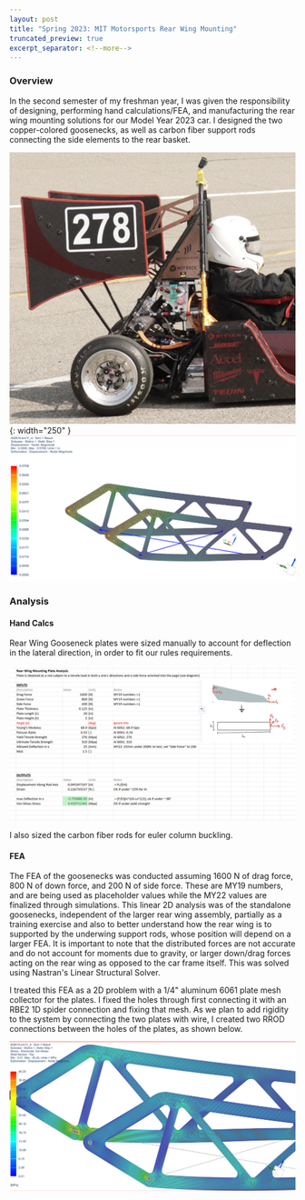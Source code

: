 ```yaml
---
layout: post
title: "Spring 2023: MIT Motorsports Rear Wing Mounting"
truncated_preview: true
excerpt_separator: <!--more-->
---
```

### Overview

In the second semester of my freshman year, I was given the responsibility of designing, performing hand calculations/FEA, and manufacturing the rear wing mounting solutions for our Model Year 2023 car. I designed the two copper-colored goosenecks, as well as carbon fiber support rods connecting the side elements to the rear basket. 

![rwgoose](/rwgoose.png){: width="250" }![RWFEA2](/rearwingfea2.png)

<!--more-->

### Analysis

#### Hand Calcs
Rear Wing Gooseneck plates were sized manually to account for deflection in the lateral direction, in order to fit our rules requirements.

![RWhandcalcs](/rwhandcalcs.png)

I also sized the carbon fiber rods for euler column buckling.

#### FEA
 The FEA of the goosenecks was conducted assuming 1600 N of drag force, 800 N of down force, and 200 N of side force. These are MY19 numbers, and are being used as placeholder values while the MY22 values are finalized through simulations. This linear 2D analysis was of the standalone goosenecks, independent of the larger rear wing assembly, partially as a training exercise and also to better understand how the rear wing is to supported by the underwing support rods, whose position will depend on a larger FEA. It is important to note that the distributed forces are not accurate and do not account for moments due to gravity, or larger down/drag forces acting on the rear wing as opposed to the car frame itself. This was solved using Nastran's Linear Structural Solver. 
 
I treated this FEA as a 2D problem with a 1/4" aluminum 6061 plate mesh collector for the plates. I fixed the holes through first connecting it with an RBE2 1D spider connection and fixing that mesh. As we plan to add rigidity to the system by connecting the two plates with wire, I created two RROD connections between the holes of the plates, as shown below. 

![RWFEA1](/rearwingfea.png)



